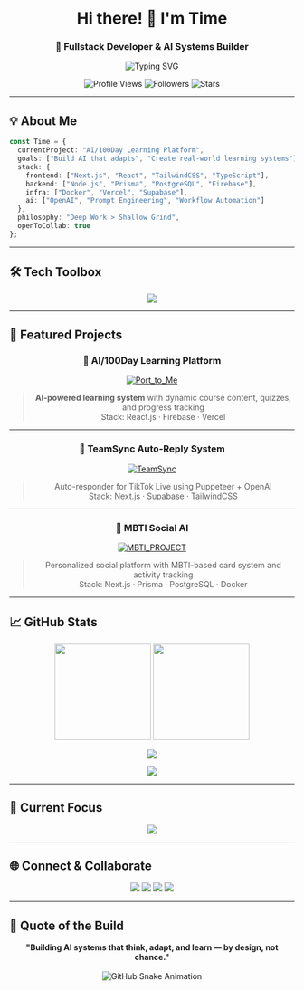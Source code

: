 <h1 align="center">Hi there! 👋 I'm Time</h1>
<h3 align="center">🚀 Fullstack Developer & AI Systems Builder</h3>

<div align="center">
  <img src="https://readme-typing-svg.demolab.com?font=Fira+Code&size=22&duration=3000&pause=1000&color=00BFFF&center=true&vCenter=true&multiline=true&width=800&lines=⚙️+Building+real+AI-powered+systems;🧠+Automation+%7C+Self-learning+Apps+%7C+System+Architecture" alt="Typing SVG" />
</div>

<p align="center">
  <img src="https://komarev.com/ghpvc/?username=timektt&color=blueviolet&style=flat-square&label=Profile+Views" alt="Profile Views" />
  <img src="https://img.shields.io/github/followers/timektt?style=flat-square&color=blue&labelColor=black" alt="Followers" />
  <img src="https://img.shields.io/github/stars/timektt?style=flat-square&color=yellow&labelColor=black" alt="Stars" />
</p>

---

## 💡 About Me

```ts
const Time = {
  currentProject: "AI/100Day Learning Platform",
  goals: ["Build AI that adapts", "Create real-world learning systems"],
  stack: {
    frontend: ["Next.js", "React", "TailwindCSS", "TypeScript"],
    backend: ["Node.js", "Prisma", "PostgreSQL", "Firebase"],
    infra: ["Docker", "Vercel", "Supabase"],
    ai: ["OpenAI", "Prompt Engineering", "Workflow Automation"]
  },
  philosophy: "Deep Work > Shallow Grind",
  openToCollab: true
};
```

---

## 🛠 Tech Toolbox

<p align="center">
  <img src="https://skillicons.dev/icons?i=ts,nextjs,react,tailwind,prisma,postgres,firebase,docker,vercel,git" />
</p>

---

## 📌 Featured Projects

<div align="center">

### 🤖 AI/100Day Learning Platform
[![Port_to_Me](https://github-readme-stats.vercel.app/api/pin/?username=timektt&repo=Port_to_Me&theme=tokyonight&hide_border=true)](https://github.com/timektt/Port_to_Me)

> **AI-powered learning system** with dynamic course content, quizzes, and progress tracking  
> Stack: React.js · Firebase · Vercel

---

### 🔄 TeamSync Auto-Reply System
[![TeamSync](https://github-readme-stats.vercel.app/api/pin/?username=timektt&repo=TeamSync&theme=tokyonight&hide_border=true)](https://github.com/timektt/TeamSync)

> Auto-responder for TikTok Live using Puppeteer + OpenAI  
> Stack: Next.js · Supabase · TailwindCSS

---

### 🧠 MBTI Social AI
[![MBTI_PROJECT](https://github-readme-stats.vercel.app/api/pin/?username=timektt&repo=MBTI_PROJECT&theme=tokyonight&hide_border=true)](https://github.com/timektt/MBTI_PROJECT)

> Personalized social platform with MBTI-based card system and activity tracking  
> Stack: Next.js · Prisma · PostgreSQL · Docker

</div>

---

## 📈 GitHub Stats

<p align="center">
  <img height="170em" src="https://github-readme-stats.vercel.app/api?username=timektt&show_icons=true&theme=tokyonight&hide_border=true&count_private=true" />
  <img height="170em" src="https://github-readme-stats.vercel.app/api/top-langs/?username=timektt&layout=compact&theme=tokyonight&hide_border=true" />
</p>

<p align="center">
  <img src="https://github-readme-streak-stats.herokuapp.com/?user=timektt&theme=tokyonight&hide_border=true" />
</p>

<p align="center">
  <img src="https://github-readme-activity-graph.vercel.app/graph?username=timektt&bg_color=1a1b27&color=70a5fd&line=70a5fd&point=bf91f3&area=true&hide_border=true" />
</p>

---

## 🎯 Current Focus

<p align="center">
  <img src="https://readme-typing-svg.demolab.com?font=Fira+Code&size=20&duration=3000&pause=1000&color=00F5D4&center=true&vCenter=true&width=800&lines=🧠+Designing+adaptive+AI+systems;🧰+Automating+real-world+tasks;📚+Documenting+the+learning+journey;💡+Coding+with+intention+and+impact" />
</p>

---

## 🌐 Connect & Collaborate

<p align="center">
  <a href="https://www.linkedin.com/in/time-dev/"><img src="https://img.shields.io/badge/LinkedIn-%230077B5.svg?&style=for-the-badge&logo=linkedin&logoColor=white" /></a>
  <a href="mailto:time@example.com"><img src="https://img.shields.io/badge/Email-D14836?style=for-the-badge&logo=gmail&logoColor=white"/></a>
  <a href="https://time-dev.vercel.app"><img src="https://img.shields.io/badge/Portfolio-%23000000.svg?style=for-the-badge&logo=firefox&logoColor=white"/></a>
  <a href="https://superbear.ai"><img src="https://img.shields.io/badge/Blog-FF5722?style=for-the-badge&logo=blogger&logoColor=white" /></a>
</p>

---

## 🧠 Quote of the Build

<div align="center">
  <strong>"Building AI systems that think, adapt, and learn — by design, not chance."</strong>
</div>

<br/>

<div align="center">
  <img src="https://github.com/timektt/timektt/blob/output/github-contribution-grid-snake.svg" alt="GitHub Snake Animation" />
</div>
